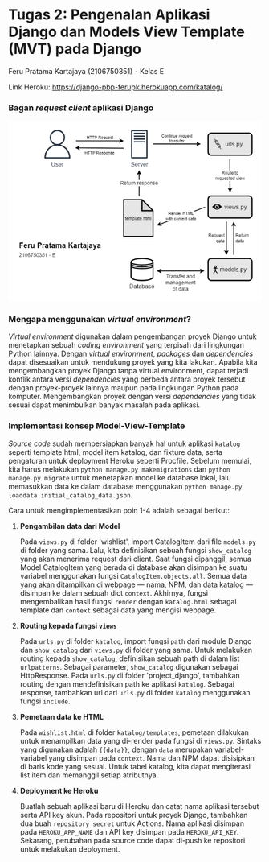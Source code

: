 # Tugas 2: Pengenalan Aplikasi Django dan Models View Template (MVT) pada Django

Feru Pratama Kartajaya (2106750351) - Kelas E

Link Heroku: https://django-pbp-ferupk.herokuapp.com/katalog/

### Bagan *request client* aplikasi Django

![Bagan request](https://github.com/ferupk/django-pbp-assignment/blob/main/request_diagram.png)

### Mengapa menggunakan *virtual environment*?

*Virtual environment* digunakan dalam pengembangan proyek Django untuk menetapkan sebuah *coding environment* yang terpisah dari lingkungan Python lainnya. Dengan *virtual environment*, *packages* dan *dependencies* dapat disesuaikan untuk mendukung proyek yang kita lakukan. Apabila kita mengembangkan proyek Django tanpa virtual environment, dapat terjadi konflik antara versi *dependencies* yang berbeda antara proyek tersebut dengan proyek-proyek lainnya maupun pada lingkungan Python pada komputer. Mengembangkan proyek dengan versi *dependencies* yang tidak sesuai dapat menimbulkan banyak masalah pada aplikasi.

### Implementasi konsep Model-View-Template

*Source code* sudah mempersiapkan banyak hal untuk aplikasi `katalog` seperti template html, model item katalog, dan fixture data, serta pengaturan untuk deployment Heroku seperti Procfile. Sebelum memulai, kita harus melakukan `python manage.py makemigrations` dan `python manage.py migrate` untuk menetapkan model ke database lokal, lalu memasukkan data ke dalam database menggunakan `python manage.py loaddata initial_catalog_data.json`.

Cara untuk mengimplementasikan poin 1-4 adalah sebagai berikut:

   1. **Pengambilan data dari Model**

      Pada `views.py` di folder 'wishlist', import CatalogItem dari file `models.py` di folder yang sama. Lalu, kita definisikan sebuah fungsi `show_catalog` yang akan menerima request dari client. Saat fungsi dipanggil, semua Model CatalogItem yang berada di database akan disimpan ke suatu variabel menggunakan fungsi `CatalogItem.objects.all`. Semua data yang akan ditampilkan di webpage — nama, NPM, dan data katalog — disimpan ke dalam sebuah dict `context`. Akhirnya, fungsi mengembalikan hasil fungsi `render` dengan `katalog.html` sebagai template dan `context` sebagai data yang mengisi webpage.

   2. **Routing kepada fungsi `views`**

      Pada `urls.py` di folder `katalog`, import fungsi `path` dari module Django dan `show_catalog` dari `views.py` di folder yang sama. Untuk melakukan routing kepada `show_catalog`, definisikan sebuah path di dalam list `urlpatterns`. Sebagai parameter, `show_catalog` digunakan sebagai HttpResponse. Pada `urls.py` di folder 'project_django', tambahkan routing dengan mendefinisikan path ke aplikasi `katalog`. Sebagai response, tambahkan url dari `urls.py` di folder `katalog` menggunakan fungsi `include`.
   
   3. **Pemetaan data ke HTML**

      Pada `wishlist.html` di folder `katalog/templates`, pemetaan dilakukan untuk menampilkan data yang di-render pada fungsi di `views.py`. Sintaks yang digunakan adalah `{{data}}`, dengan `data` merupakan variabel-variabel yang disimpan pada `context`. Nama dan NPM dapat disisipkan di baris kode yang sesuai. Untuk tabel katalog, kita dapat mengiterasi list item dan memanggil setiap atributnya.
   
   4. **Deployment ke Heroku**
      
      Buatlah sebuah aplikasi baru di Heroku dan catat nama aplikasi tersebut serta API key akun. Pada repositori untuk proyek Django, tambahkan dua buah `repository secret` untuk Actions. Nama aplikasi disimpan pada `HEROKU_APP_NAME` dan API key disimpan pada `HEROKU_API_KEY`. Sekarang, perubahan pada source code dapat di-push ke repositori untuk melakukan deployment.